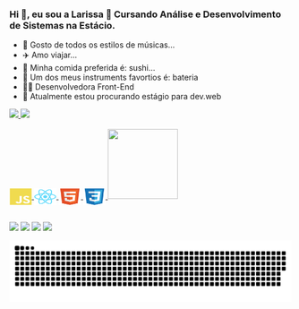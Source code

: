 ### Hi 👋, eu sou a Larissa 👩 Cursando Análise e Desenvolvimento de Sistemas na Estácio. 


- 🔭 Gosto de todos os estilos de músicas...
- ✈️ Amo viajar...
- 🍣 Minha comida preferida é: sushi...
- 🥁 Um dos meus instruments favortios é: bateria
- 👩‍💻 Desenvolvedora Front-End 
- 🤔 Atualmente estou procurando estágio para dev.web

 
 
 
 <div style="display: center">
  <a href="https://github.com/larissaOliveir">
  <img height="180em" src="https://github-readme-stats.vercel.app/api?username=larissaOliveir&border_color=f0f8ff&border_radius=17&show_icons=true&text_color=1a6cad&title_color=f0f8ff&icon_color=f0f8ff&bg_color=DEG,020024,230979&include_all_commits=true&count_private=true"/>
  <img height="180em" src="https://github-readme-stats.vercel.app/api/top-langs/?username=larissaOliveir&border_color=f0f8ff&border_radius=8&layout=compact&langs_count=7&text_color=f0f8ff&title_color=f0f8ff&icon_color=f0f8ff&bg_color=DEG,230979,1f6674"/>
</div>
 
 
 
 
  <div style="display: center"><br>
  <img align="center" alt="Larissa-Js" height="30" width="40" src="https://raw.githubusercontent.com/devicons/devicon/master/icons/javascript/javascript-plain.svg">
  <img align="center" alt="Larissa-React" height="30" width="40" src="https://raw.githubusercontent.com/devicons/devicon/master/icons/react/react-original.svg">
  <img align="center" alt="Larissa-HTML" height="30" width="40" src="https://raw.githubusercontent.com/devicons/devicon/master/icons/html5/html5-original.svg">
  <img align="center" alt="Larissa-CSS" height="30" width="40" src="https://raw.githubusercontent.com/devicons/devicon/master/icons/css3/css3-original.svg">
  <a href="https://www.criarbanner.com.br" title="criar banner" target="_blank"><img src="https://www.criarbanner.com.br/criargifs/a/be3e03b9de7bcd078b723711864e0bc1.gif" width="125" height="125" border="0" /></a><br/>
    
  ##
 
   
   
<div> 

  <a href="https://www.instagram.com/larissar.amos/" target="_blank"><img src="https://img.shields.io/badge/-Instagram-%23E4405F?style=for-the-badge&logo=instagram&logoColor=white" target="_blank"></a>
 <a href="https://discord.gg/G9GPg5SA75" target="_blank"><img src="https://img.shields.io/badge/Discord-7289DA?style=for-the-badge&logo=discord&logoColor=white" target="_blank"></a> 
  <a href = "mailto:contato@larissa.oliveira.ramos"><img src="https://img.shields.io/badge/-Gmail-%23333?style=for-the-badge&logo=gmail&logoColor=white" target="_blank"></a>
  <a href="https://www.linkedin.com/in/larissa-oliveira-7574591b8/" target="_blank"><img src="https://img.shields.io/badge/-LinkedIn-%230077B5?style=for-the-badge&logo=linkedin&logoColor=white" target="_blank"></a> 
 
  ![Snake animation](https://github.com/LarissaOliveir/LarissaOliveir/blob/output/github-contribution-grid-snake.svg)
 
</div>
<!--
**LarissaOliveir/LarissaOliveir** is a ✨ _special_ ✨ repository because its `README.md` (this file) appears on your GitHub profile.

Here are some ideas to get you started:

- 🔭 Gosto de todos os estilos de músicas...
- ✈️ Amo viajar...
- 🍣 Minha comida preferida é: sushi...
- 🤔 Atualmente estou procurando estágio para dev.web
- 💬 contato: larissa.oliveira.ramos@outlook.com

-->
